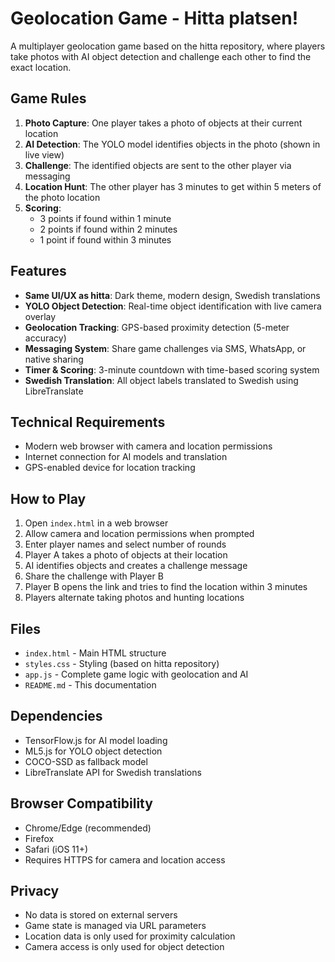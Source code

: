 # Geolocation Game - Hitta platsen!

A multiplayer geolocation game based on the hitta repository, where players take photos with AI object detection and challenge each other to find the exact location.

## Game Rules

1. **Photo Capture**: One player takes a photo of objects at their current location
2. **AI Detection**: The YOLO model identifies objects in the photo (shown in live view)
3. **Challenge**: The identified objects are sent to the other player via messaging
4. **Location Hunt**: The other player has 3 minutes to get within 5 meters of the photo location
5. **Scoring**: 
   - 3 points if found within 1 minute
   - 2 points if found within 2 minutes  
   - 1 point if found within 3 minutes

## Features

- **Same UI/UX as hitta**: Dark theme, modern design, Swedish translations
- **YOLO Object Detection**: Real-time object identification with live camera overlay
- **Geolocation Tracking**: GPS-based proximity detection (5-meter accuracy)
- **Messaging System**: Share game challenges via SMS, WhatsApp, or native sharing
- **Timer & Scoring**: 3-minute countdown with time-based scoring system
- **Swedish Translation**: All object labels translated to Swedish using LibreTranslate

## Technical Requirements

- Modern web browser with camera and location permissions
- Internet connection for AI models and translation
- GPS-enabled device for location tracking

## How to Play

1. Open `index.html` in a web browser
2. Allow camera and location permissions when prompted
3. Enter player names and select number of rounds
4. Player A takes a photo of objects at their location
5. AI identifies objects and creates a challenge message
6. Share the challenge with Player B
7. Player B opens the link and tries to find the location within 3 minutes
8. Players alternate taking photos and hunting locations

## Files

- `index.html` - Main HTML structure
- `styles.css` - Styling (based on hitta repository)
- `app.js` - Complete game logic with geolocation and AI
- `README.md` - This documentation

## Dependencies

- TensorFlow.js for AI model loading
- ML5.js for YOLO object detection
- COCO-SSD as fallback model
- LibreTranslate API for Swedish translations

## Browser Compatibility

- Chrome/Edge (recommended)
- Firefox
- Safari (iOS 11+)
- Requires HTTPS for camera and location access

## Privacy

- No data is stored on external servers
- Game state is managed via URL parameters
- Location data is only used for proximity calculation
- Camera access is only used for object detection